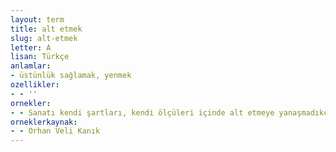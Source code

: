 ```yaml
---
layout: term
title: alt etmek
slug: alt-etmek
letter: A
lisan: Türkçe
anlamlar:
- üstünlük sağlamak, yenmek
ozellikler:
- - ''
ornekler:
- - Sanatı kendi şartları, kendi ölçüleri içinde alt etmeye yanaşmadıkça gerçek sanatkâr olmaya imkân yok.
orneklerkaynak:
- - Orhan Veli Kanık
---
```

